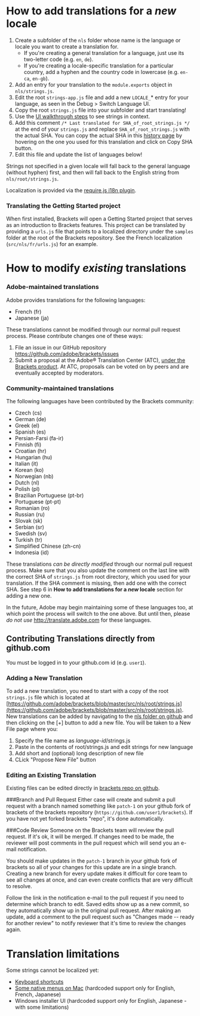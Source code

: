 # How to add translations for a *new* locale

1. Create a subfolder of the `nls` folder whose name is the language or locale you want to
   create a translation for.
    * If you're creating a general translation for a language, just use its two-letter code
      (e.g. `en`, `de`).
    * If you're creating a locale-specific translation for a particular country, add a hyphen
      and the country code in lowercase (e.g. `en-ca`, `en-gb`).
2. Add an entry for your translation to the `module.exports` object in `nls/strings.js`.
3. Edit the root `strings-app.js` file and add a new `LOCALE_`* entry for your language, as seen in
   the Debug > Switch Language UI.
4. Copy the root `strings.js` file into your subfolder and start translating!
5. Use the [UI walkthrough steps](https://github.com/adobe/brackets/wiki/Localization-Tests) to
   see strings in context.
6. Add this comment ``/* Last translated for SHA_of_root_strings.js */`` at the end 
   of your `strings.js` and replace `SHA_of_root_strings.js` with the actual SHA. You can 
   copy the actual SHA in this [history page](https://github.com/adobe/brackets/commits/master/src/nls/root/strings.js)
   by hovering on the one you used for this translation and click on Copy SHA button.
7. Edit this file and update the list of languages below!

Strings not specified in a given locale will fall back to the general language (without hyphen)
first, and then will fall back to the English string from `nls/root/strings.js`.

Localization is provided via the [require.js i18n plugin](http://requirejs.org/docs/api.html#i18n).

### Translating the Getting Started project

When first installed, Brackets will open a Getting Started project that serves
as an introduction to Brackets features. This project can be translated by
providing a ``urls.js`` file that points to a localized directory under the
``samples`` folder at the root of the Brackets repository. See the French
localization (`src/nls/fr/urls.js`) for an example.


# How to modify *existing* translations

### Adobe-maintained translations

Adobe provides translations for the following languages:

* French (fr)
* Japanese (ja)

These translations cannot be modified through our normal pull request
process. Please contribute changes one of these ways:

1. File an issue in our GitHub repository
   https://github.com/adobe/brackets/issues
2. Submit a proposal at the Adobe® Translation Center (ATC), [under the Brackets
   product](http://bit.ly/TranslateBrackets). At ATC, proposals can be voted on
   by peers and are eventually accepted by moderators.

### Community-maintained translations

The following languages have been contributed by the Brackets community:

* Czech (cs)
* German (de)
* Greek (el)
* Spanish (es)
* Persian-Farsi (fa-ir)
* Finnish (fi)
* Croatian (hr)
* Hungarian (hu)
* Italian (it)
* Korean (ko)
* Norwegian (nb)
* Dutch (nl)
* Polish (pl)
* Brazilian Portuguese (pt-br)
* Portuguese (pt-pt)
* Romanian (ro)
* Russian (ru)
* Slovak (sk)
* Serbian (sr)
* Swedish (sv)
* Turkish (tr)
* Simplified Chinese (zh-cn)
* Indonesia (id)

These translations _can be directly modified_ through our normal pull request
process. Make sure that you also update the comment on the last line with the 
correct SHA of `strings.js` from root directory, which you used for your translation.
If the SHA comment is missing, then add one with the correct SHA. See step 6 in 
__How to add translations for a *new* locale__ section for adding a new one.

In the future, Adobe may begin maintaining some of these languages too, at which
point the process will switch to the one above. But until then, please _do not
use_ http://translate.adobe.com for these languages.


## Contributing Translations directly from github.com

You must be logged in to your github.com id (e.g. `user1`).

### Adding a New Translation
To add a new translation, you need to start with a copy of the
root `strings.js` file which is located at
[https://github.com/adobe/brackets/blob/master/src/nls/root/strings.js](https://github.com/adobe/brackets/blob/master/src/nls/root/strings.js).
New translations can be added by navigating to the
[nls folder on github](https://github.com/adobe/brackets/tree/master/src/nls)
and then clicking on the [+] button to add a new file.
You will be taken to a New File page where you:
1. Specify the file name as *language-id*/strings.js
2. Paste in the contents of root/strings.js and edit strings for new language
3. Add short and (optional) long description of new file
4. CLick "Propose New File" button

### Editing an Existing Translation
Existing files can be edited directly in
[brackets repo on github](https://github.com/adobe/brackets).

###Branch and Pull Request
Either case will create and submit a pull request with a branch named something like
`patch-1` on your github fork of brackets of the brackets repository
(`https://github.com/user1/brackets`).
If you have not yet forked brackets "repo", it's done automatically.

###Code Review
Someone on the Brackets team will review the pull request. If it's ok, it will
be merged. If changes need to be made, the reviewer will post comments in the
pull request which will send you an e-mail notification.

You should make updates in the `patch-1` branch in your github fork of brackets
so all of your changes for this update are in a single branch.
Creating a new branch for every update makes it difficult for core team
to see all changes at once, and can even create conflicts that are
very difficult to resolve.

Follow the link in the notification e-mail to the pull request if you need
to determine which branch to edit.
Saved edits show up as a new commit, so they automatically show up in the original
pull request. After making an update, add a comment to the pull request such as
"Changes made -- ready for another review" to notify reviewer
that it's time to review the changes again.


# Translation limitations

Some strings cannot be localized yet:

* [Keyboard shortcuts](https://trello.com/c/4k2yalBd)
* [Some native menus on Mac](https://trello.com/c/0IsE7q02) (hardcoded support only for English, French, Japanese)
* Windows installer UI (hardcoded support only for English, Japanese - with some limitations)
